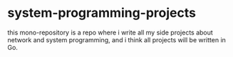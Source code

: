 # system-programming-projects
this mono-repository is a repo where i write all my side projects about network and system programming, and i think all projects will be written in Go.
